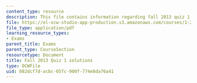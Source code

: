 ```yaml
---
content_type: resource
description: This file contains information regarding fall 2013 quiz 1 solutions.
file: https://ol-ocw-studio-app-production.s3.amazonaws.com/courses/1-264j-database-internet-and-systems-integration-technologies-fall-2013/082dcf7dacbc05fc900f774e8da76a41_MIT1_264JF13_F13_Q1_sol.pdf
file_type: application/pdf
learning_resource_types:
- Exams
parent_title: Exams
parent_type: CourseSection
resourcetype: Document
title: Fall 2013 Quiz 1 solutions
type: OCWFile
uid: 082dcf7d-acbc-05fc-900f-774e8da76a41
---
```

